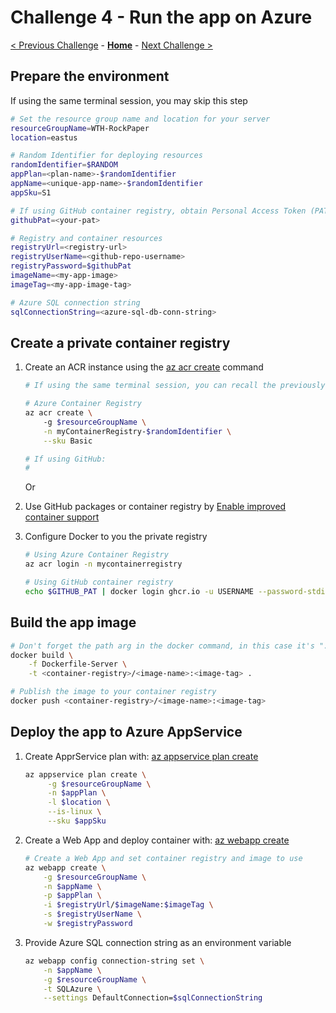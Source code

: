 
# Challenge 4 - Run the app on Azure

[< Previous Challenge](03-MoveToAzureSql.md) - **[Home](README.md)** - [Next Challenge >](05-RunTheGameContinuously.md)

## Prepare the environment

If using the same terminal session, you may skip this step

```bash
# Set the resource group name and location for your server
resourceGroupName=WTH-RockPaper
location=eastus

# Random Identifier for deploying resources
randomIdentifier=$RANDOM
appPlan=<plan-name>-$randomIdentifier
appName=<unique-app-name>-$randomIdentifier
appSku=S1

# If using GitHub container registry, obtain Personal Access Token (PAT) from GitHub
githubPat=<your-pat>

# Registry and container resources
registryUrl=<registry-url>
registryUserName=<github-repo-username>
registryPassword=$githubPat
imageName=<my-app-image>
imageTag=<my-app-image-tag>

# Azure SQL connection string
sqlConnectionString=<azure-sql-db-conn-string>
```

## Create a private container registry

1. Create an ACR instance using the [az acr create](https://docs.microsoft.com/cli/azure/acr#az-acr-create) command

    ```bash
    # If using the same terminal session, you can recall the previously defined variables $resourceGroupName and $randomIdentifier

    # Azure Container Registry
    az acr create \ 
        -g $resourceGroupName \
        -n myContainerRegistry-$randomIdentifier \
        --sku Basic

    # If using GitHub:
    # 
    ```

    Or

2. Use GitHub packages or container registry by [Enable improved container support](https://docs.github.com/en/packages/guides/enabling-improved-container-support)

3. Configure Docker to you the private registry

   ```bash
   # Using Azure Container Registry
   az acr login -n mycontainerregistry

   # Using GitHub container registry
   echo $GITHUB_PAT | docker login ghcr.io -u USERNAME --password-stdin
   ```

## Build the app image

```bash
# Don't forget the path arg in the docker command, in this case it's "."
docker build \
    -f Dockerfile-Server \
    -t <container-registry>/<image-name>:<image-tag> .

# Publish the image to your container registry
docker push <container-registry>/<image-name>:<image-tag>
```

## Deploy the app to Azure AppService

1. Create ApprService plan with: [az appservice plan create](https://docs.microsoft.com/cli/azure/appservice/plan?view=azure-cli-latest#az_appservice_plan_create)

   ```bash
   az appservice plan create \
        -g $resourceGroupName \
        -n $appPlan \
        -l $location \
        --is-linux \
        --sku $appSku
   ```

2. Create a Web App and deploy container with: [az webapp create](https://docs.microsoft.com/cli/azure/webapp?view=azure-cli-latest#az_webapp_create)

    ```bash
    # Create a Web App and set container registry and image to use
    az webapp create \
        -g $resourceGroupName \
        -n $appName \
        -p $appPlan \
        -i $registryUrl/$imageName:$imageTag \
        -s $registryUserName \
        -w $registryPassword
   ```

3. Provide Azure SQL connection string as an environment variable

    ```bash
    az webapp config connection-string set \
        -n $appName \
        -g $resourceGroupName \
        -t SQLAzure \
        --settings DefaultConnection=$sqlConnectionString
    ```
